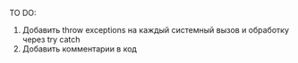 TO DO:

1. Добавить throw exceptions на каждый системный вызов и обработку через try catch
2. Добавить комментарии в код
